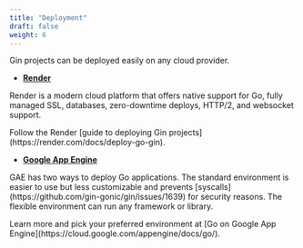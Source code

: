 ```yaml
---
title: "Deployment"
draft: false
weight: 6
---
```


Gin projects can be deployed easily on any cloud provider.

* **[Render](https://render.com)**
<p>
Render is a modern cloud platform that offers native support for Go, fully managed SSL, databases, zero-downtime deploys, HTTP/2, and websocket support.
</p>
<p>
Follow the Render [guide to deploying Gin projects](https://render.com/docs/deploy-go-gin).
</p>

* **[Google App Engine](https://cloud.google.com/appengine/)**
<p>
GAE has two ways to deploy Go applications. The standard environment is easier to use but less customizable and prevents [syscalls](https://github.com/gin-gonic/gin/issues/1639) for security reasons. The flexible environment can run any framework or library.
</p>
<p>
Learn more and pick your preferred environment at [Go on Google App Engine](https://cloud.google.com/appengine/docs/go/).
</p>
